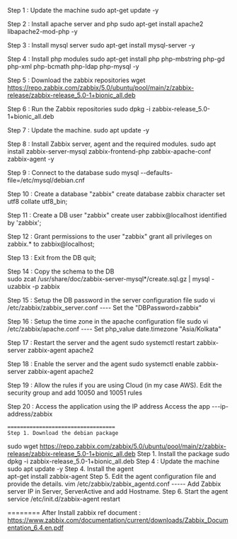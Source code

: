 Step 1 : Update the machine
   sudo apt-get update -y

Step 2 : Install apache server and php
    sudo apt-get install apache2 libapache2-mod-php -y

Step 3 : Install mysql server
    sudo apt-get install mysql-server -y

Step 4 : Install php modules
    sudo apt-get install php php-mbstring php-gd php-xml php-bcmath php-ldap php-mysql -y

Step 5 : Download the zabbix repositories
    wget https://repo.zabbix.com/zabbix/5.0/ubuntu/pool/main/z/zabbix-release/zabbix-release_5.0-1+bionic_all.deb

Step 6 : Run the Zabbix repositories
    sudo dpkg -i zabbix-release_5.0-1+bionic_all.deb

Step 7 : Update the machine.
    sudo apt update -y 

Step 8 : Install Zabbix server, agent and the required modules.
    sudo apt install zabbix-server-mysql zabbix-frontend-php zabbix-apache-conf zabbix-agent -y

Step 9 : Connect to the database
    sudo mysql --defaults-file=/etc/mysql/debian.cnf

Step 10 : Create a database "zabbix"
    create database zabbix character set utf8 collate utf8_bin;

Step 11 : Create a DB user "zabbix"
    create user zabbix@localhost identified by 'zabbix';

Step 12 : Grant permissions to the user "zabbix"
    grant all privileges on zabbix.* to zabbix@localhost;

Step 13 : Exit from the DB
    quit;
  
Step 14 : Copy the schema to the DB  
    sudo zcat /usr/share/doc/zabbix-server-mysql*/create.sql.gz | mysql -uzabbix -p zabbix

Step 15 : Setup the DB password in the server configuration file
    sudo vi /etc/zabbix/zabbix_server.conf ---- Set the "DBPassword=zabbix"

Step 16 : Setup the time zone in the apache configuration file
    sudo vi /etc/zabbix/apache.conf ---- Set php_value date.timezone "Asia/Kolkata"
    
Step 17 : Restart the server and the agent
    sudo systemctl restart zabbix-server zabbix-agent apache2

Step 18 : Enable the server and the agent
    sudo systemctl enable zabbix-server zabbix-agent apache2

Step 19 : Allow the rules if you are using Cloud (in my case AWS).
    Edit the security group and add 10050 and 10051 rules

Step 20 : Access the application using the IP address
    Access the app ---ip-address/zabbix


    ==================================
    Step 1.	Download the debian package
  sudo wget https://repo.zabbix.com/zabbix/5.0/ubuntu/pool/main/z/zabbix-release/zabbix-release_5.0-1+bionic_all.deb
Step 1. Install the package	
  sudo dpkg -i zabbix-release_5.0-1+bionic_all.deb
Step 4 : Update the machine
  sudo apt update -y
Step 4. Install the agent	
  apt-get install zabbix-agent
Step 5.	Edit the agent configuration file and provide the details.
  vim /etc/zabbix/zabbix_agentd.conf ----- Add Zabbix server IP in Server, ServerActive and add Hostname.
Step 6.	Start the agent service
  /etc/init.d/zabbix-agent restart

  ========
  After Install zabbix 
  ref document : https://www.zabbix.com/documentation/current/downloads/Zabbix_Documentation_6.4.en.pdf
